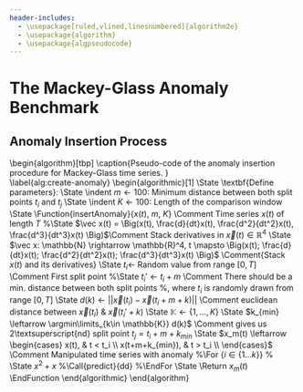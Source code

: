 ```yaml
---
header-includes:
  - \usepackage[ruled,vlined,linesnumbered]{algorithm2e}
  - \usepackage{algorithm}
  - \usepackage{algpseudocode}
---
```


# The Mackey-Glass Anomaly Benchmark

## Anomaly Insertion Process
\begin{algorithm}[tbp]
\caption{Pseudo-code of the anomaly insertion procedure for Mackey-Glass time series.
}       
\label{alg:create-anomaly}
   \begin{algorithmic}[1]
		 \State \textbf{Define parameters}: 
		 \State \indent $m \leftarrow100$: Minimum distance between both split points $t_i$ and $t_j$
		 \State \indent $K \leftarrow 100$: Length of the comparison window 
		 \State
		 \Function{insertAnomaly}{$x(t)$, $m$, $K$} \Comment Time series $x(t)$ of length $T$
		    %\State $\vec x(t) = \Big(x(t), \frac{d}{dt}x(t),  \frac{d^2}{dt^2}x(t),  \frac{d^3}{dt^3}x(t) \Big)$\Comment Stack derivatives in $\vec x(t) \in \mathbb{R}^4$
		    \State $\vec x: \mathbb{N} \rightarrow \mathbb{R}^4, t \mapsto \Big(x(t); \frac{d}{dt}x(t);  \frac{d^2}{dt^2}x(t);  \frac{d^3}{dt^3}x(t) \Big)$ \Comment{Stack $x(t)$ and its derivatives}
		    \State $t_i \leftarrow$ Random value from range $[0,T]$ \Comment First split point
		    %\State $t_i' \leftarrow t_i+m$ \Comment There should be a min. distance between both split points %, where $t_i$ is randomly drawn from range $[0,T]$
		    \State $d(k) \leftarrow ||\vec x(t_i) - \vec x(t_i+m+k)||$ \Comment euclidean distance between $\vec x(t_i)$ \& $\vec x(t_i'+k)$
		    \State $\mathbb{K} \leftarrow \{1,\ldots, K\}$
		    \State $k_{min} \leftarrow \argmin\limits_{k\in \mathbb{K}} d(k)$ \Comment gives us 2\textsuperscript{nd} split point $t_j=t_i+m+k_{min}$
		    \State $x_m(t) \leftarrow \begin{cases} 
                                x(t), & t < t_i \\
                                x(t+m+k_{min}), & t > t_i \\
                            \end{cases}$ \Comment Manipulated time series with anomaly
		 %\For  {$i \in \{1\ldots k\}$} 
		 %	\State $x^2+x$
		  %\Call{predict}{dd}
		 %\EndFor
		 \State \Return $x_m(t)$
		 \EndFunction 
	\end{algorithmic}
\end{algorithm}
